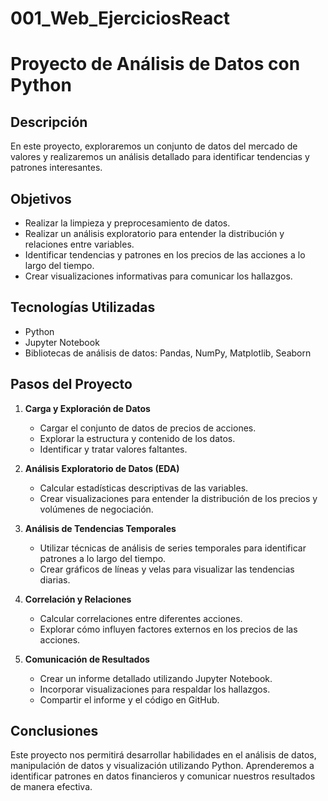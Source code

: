 # 001_Web_EjerciciosReact

# Proyecto de Análisis de Datos con Python

## Descripción
En este proyecto, exploraremos un conjunto de datos del mercado de valores y realizaremos un análisis detallado para identificar tendencias y patrones interesantes.

## Objetivos
- Realizar la limpieza y preprocesamiento de datos.
- Realizar un análisis exploratorio para entender la distribución y relaciones entre variables.
- Identificar tendencias y patrones en los precios de las acciones a lo largo del tiempo.
- Crear visualizaciones informativas para comunicar los hallazgos.

## Tecnologías Utilizadas
- Python
- Jupyter Notebook
- Bibliotecas de análisis de datos: Pandas, NumPy, Matplotlib, Seaborn

## Pasos del Proyecto
1. **Carga y Exploración de Datos**
   - Cargar el conjunto de datos de precios de acciones.
   - Explorar la estructura y contenido de los datos.
   - Identificar y tratar valores faltantes.

2. **Análisis Exploratorio de Datos (EDA)**
   - Calcular estadísticas descriptivas de las variables.
   - Crear visualizaciones para entender la distribución de los precios y volúmenes de negociación.

3. **Análisis de Tendencias Temporales**
   - Utilizar técnicas de análisis de series temporales para identificar patrones a lo largo del tiempo.
   - Crear gráficos de líneas y velas para visualizar las tendencias diarias.

4. **Correlación y Relaciones**
   - Calcular correlaciones entre diferentes acciones.
   - Explorar cómo influyen factores externos en los precios de las acciones.

5. **Comunicación de Resultados**
   - Crear un informe detallado utilizando Jupyter Notebook.
   - Incorporar visualizaciones para respaldar los hallazgos.
   - Compartir el informe y el código en GitHub.

## Conclusiones
Este proyecto nos permitirá desarrollar habilidades en el análisis de datos, manipulación de datos y visualización utilizando Python. Aprenderemos a identificar patrones en datos financieros y comunicar nuestros resultados de manera efectiva.
